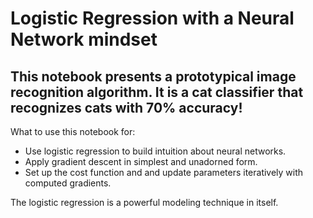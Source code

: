 # Logistic Regression with a Neural Network mindset
## This notebook presents a prototypical image recognition algorithm. It is a cat classifier that recognizes cats with 70% accuracy!

What to use this notebook for:
- Use logistic regression to build intuition about neural networks. 
- Apply gradient descent in simplest and unadorned form.
- Set up the cost function and and update parameters iteratively with computed gradients.

The logistic regression is a powerful modeling technique in itself.
